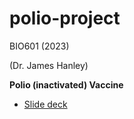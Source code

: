 # polio-project

BIO601 (2023) 

(Dr. James Hanley)

__Polio (inactivated) Vaccine__

- [Slide deck](https://heartofsaigon.github.io/polio-project/polio.html#/title-slide)
